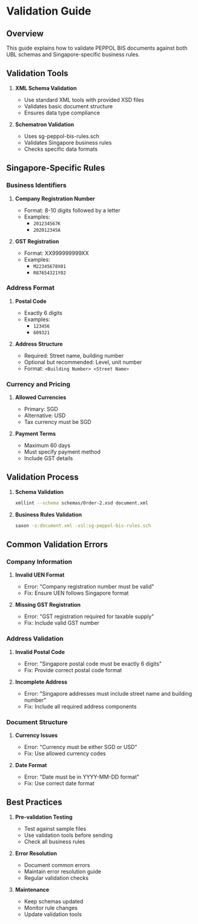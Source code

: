 # Validation Guide

## Overview
This guide explains how to validate PEPPOL BIS documents against both UBL schemas and Singapore-specific business rules.

## Validation Tools
1. **XML Schema Validation**
   - Use standard XML tools with provided XSD files
   - Validates basic document structure
   - Ensures data type compliance

2. **Schematron Validation**
   - Uses sg-peppol-bis-rules.sch
   - Validates Singapore business rules
   - Checks specific data formats

## Singapore-Specific Rules

### Business Identifiers
1. **Company Registration Number**
   - Format: 8-10 digits followed by a letter
   - Examples: 
     - `201234567K`
     - `202012345A`

2. **GST Registration**
   - Format: XX999999999XX
   - Examples:
     - `M22345678X01`
     - `R87654321Y02`

### Address Format
1. **Postal Code**
   - Exactly 6 digits
   - Examples: 
     - `123456`
     - `609321`

2. **Address Structure**
   - Required: Street name, building number
   - Optional but recommended: Level, unit number
   - Format: `<Building Number> <Street Name>`

### Currency and Pricing
1. **Allowed Currencies**
   - Primary: SGD
   - Alternative: USD
   - Tax currency must be SGD

2. **Payment Terms**
   - Maximum 60 days
   - Must specify payment method
   - Include GST details

## Validation Process
1. **Schema Validation**
   ```bash
   xmllint --schema schemas/Order-2.xsd document.xml
   ```

2. **Business Rules Validation**
   ```bash
   saxon -s:document.xml -xsl:sg-peppol-bis-rules.sch
   ```

## Common Validation Errors

### Company Information
1. **Invalid UEN Format**
   - Error: "Company registration number must be valid"
   - Fix: Ensure UEN follows Singapore format

2. **Missing GST Registration**
   - Error: "GST registration required for taxable supply"
   - Fix: Include valid GST number

### Address Validation
1. **Invalid Postal Code**
   - Error: "Singapore postal code must be exactly 6 digits"
   - Fix: Provide correct postal code format

2. **Incomplete Address**
   - Error: "Singapore addresses must include street name and building number"
   - Fix: Include all required address components

### Document Structure
1. **Currency Issues**
   - Error: "Currency must be either SGD or USD"
   - Fix: Use allowed currency codes

2. **Date Format**
   - Error: "Date must be in YYYY-MM-DD format"
   - Fix: Use correct date format

## Best Practices
1. **Pre-validation Testing**
   - Test against sample files
   - Use validation tools before sending
   - Check all business rules

2. **Error Resolution**
   - Document common errors
   - Maintain error resolution guide
   - Regular validation checks

3. **Maintenance**
   - Keep schemas updated
   - Monitor rule changes
   - Update validation tools
